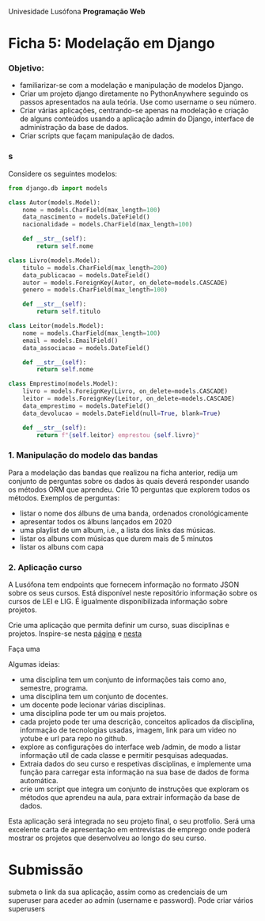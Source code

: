 Univesidade Lusófona
**Programação Web**

# Ficha 5: Modelação em Django

### Objetivo:
* familiarizar-se com a modelação e manipulação de modelos Django.
* Criar um projeto django diretamente no PythonAnywhere seguindo os passos apresentados na aula teória. Use como username o seu número.
* Criar várias aplicações, centrando-se apenas na modelação e criação de alguns conteúdos usando a aplicação admin do Django, interface de administração da base de dados.
* Criar scripts que façam manipulação de dados.
 
<!--
### 0. Aplicação Pessoas no PC

* siga os passos do [tutorial](pw-24-04-criacao-de-app-no-pc.pdf) para criar uma primeira aplicação em Django no seu PC
-->

### s

Considere os seguintes modelos:

```Python
from django.db import models

class Autor(models.Model):
    nome = models.CharField(max_length=100)
    data_nascimento = models.DateField()
    nacionalidade = models.CharField(max_length=100)

    def __str__(self):
        return self.nome

class Livro(models.Model):
    titulo = models.CharField(max_length=200)
    data_publicacao = models.DateField()
    autor = models.ForeignKey(Autor, on_delete=models.CASCADE)
    genero = models.CharField(max_length=100)

    def __str__(self):
        return self.titulo

class Leitor(models.Model):
    nome = models.CharField(max_length=100)
    email = models.EmailField()
    data_associacao = models.DateField()

    def __str__(self):
        return self.nome

class Emprestimo(models.Model):
    livro = models.ForeignKey(Livro, on_delete=models.CASCADE)
    leitor = models.ForeignKey(Leitor, on_delete=models.CASCADE)
    data_emprestimo = models.DateField()
    data_devolucao = models.DateField(null=True, blank=True)

    def __str__(self):
        return f"{self.leitor} emprestou {self.livro}"
```


### 1. Manipulação do modelo das bandas

Para a modelação das bandas que realizou na ficha anterior, redija um conjunto de perguntas sobre os dados às quais deverá responder usando os métodos ORM que aprendeu. Crie 10 perguntas que explorem todos os métodos. Exemplos de perguntas: 
* listar o nome dos álbuns de uma banda, ordenados cronológicamente
* apresentar todos os álbuns lançados em 2020
* uma playlist de um album, i.e., a lista dos links das músicas.
* listar os albuns com músicas que durem mais de 5 minutos
* listar os albuns com capa

### 2. Aplicação curso

A Lusófona tem endpoints que fornecem informação no formato JSON sobre os seus cursos. Está disponível neste repositório informação sobre os cursos de LEI e LIG.
É igualmente disponibilizada informação sobre projetos.

Crie uma aplicação que permita definir um curso, suas disciplinas e projetos. Inspire-se nesta [página](https://informatica.ulusofona.pt/projetos-de-unidades-curriculares) e [nesta](https://informatica.ulusofona.pt/ensino/licenciaturas/engenharia-informatica/)



Faça uma 

Algumas ideias:
* uma disciplina tem um conjunto de informações tais como ano, semestre, programa.
* uma disciplina tem um conjunto de docentes.
* um docente pode lecionar várias disciplinas.
* uma disciplina pode ter um ou mais projetos.
* cada projeto pode ter uma descrição, conceitos aplicados da disciplina, informação de tecnologias usadas, imagem, link para um video no yotube e url para repo no github.
* explore as configurações do interface web /admin, de modo a listar informação util de cada classe e permitir pesquisas adequadas.
* Extraia dados do seu curso e respetivas disciplinas, e implemente uma função para carregar esta informação na sua base de dados de forma automática.
* crie um script que integra um conjunto de instruções que exploram os métodos que aprendeu na aula, para extrair informação da base de dados. 

Esta aplicação será integrada no seu projeto final, o seu protfolio. Será uma excelente carta de apresentação em entrevistas de emprego onde poderá mostrar os projetos que desenvolveu ao longo do seu curso.

<!--
### 2. Aplicação Mentoria

O Programa de Mentoría é um programa do DEISI de alunos para alunos, suportado por uma [aplicação](https://horarios.pythonanywhere.com/) em desenvolvimento no âmbito dum TFC. Explore a aplicação, fazendo login e pedindo recuperação da sua password com o email que está no Moodle. 

Esta aplicação congregará artigos que considera interessantes, na área da programação web.

Crie uma aplicação que modele o programa de mentorias. Algumas ideias:
* um aluno pode ser mentor/mentorando de uma ou mais disciplinas
* uma díade é um par (mentor,mentorando), que realiza sessões de mentoria em dias específicos
* configure a aplicação admin de modo a listar informação util de cada classe e permitir pesquisas adequadas.
-->

# Submissão

submeta o link da sua aplicação, assim como as credenciais de um superuser para aceder ao admin (username e password). Pode criar vários superusers
